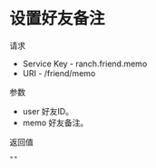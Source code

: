 # 设置好友备注

请求
- Service Key - ranch.friend.memo
- URI - /friend/memo

参数
- user 好友ID。
- memo 好友备注。

返回值
```text
""
```
